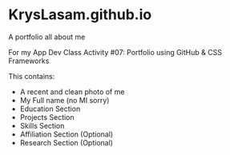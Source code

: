 # KrysLasam.github.io

A portfolio all about me

For my App Dev Class 
Activity #07: Portfolio using GitHub & CSS Frameworks 

This contains:
- A recent and clean photo of me
- My Full name (no MI sorry)
- Education Section
- Projects Section
- Skills Section
- Affiliation Section (Optional)
- Research Section (Optional)